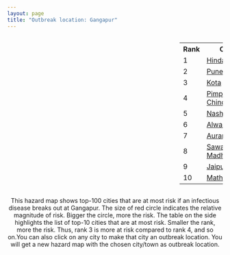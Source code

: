 ```yaml
---
layout: page
title: "Outbreak location: Gangapur"
---
```

<div style="width: 100%; overflow: auto;">
<div style="width: 75%; float: left;">
<div id="mapid">
<script src="https://buda-magenta.github.io/hazard_map/load_map.js"></script>

<script>
var marker_outbreak = L.marker([19.794750, 75.077922],{"autoPan": true}).addTo(map); marker_outbreak.bindTooltip("Gangapur").openTooltip();

var circle_1 = L.circle([26.732501, 77.036312], {"pane": "markerPane", "color": "red", "fill": true, "fillOpacity": 0.2, "fillRule": "evenodd", "lineCap": "round", "lineJoin": "round", "opacity": 1.0, "radius": 78127, "stroke": true, "weight": 3}).addTo(map);
circle_1.bindTooltip("Hindaun<br>rank: 1<br>hazard index: 0.078128")
circle_1.bindPopup('<a href="https://buda-magenta.github.io/hazard_map/Hindaun">Hindaun</a>')

var circle_2 = L.circle([18.521428, 73.854454], {"pane": "markerPane", "color": "red", "fill": true, "fillOpacity": 0.2, "fillRule": "evenodd", "lineCap": "round", "lineJoin": "round", "opacity": 1.0, "radius": 55909, "stroke": true, "weight": 3}).addTo(map);
circle_2.bindTooltip("Pune<br>rank: 2<br>hazard index: 0.055910")
circle_2.bindPopup('<a href="https://buda-magenta.github.io/hazard_map/Pune">Pune</a>')

var circle_3 = L.circle([25.196826, 76.000893], {"pane": "markerPane", "color": "red", "fill": true, "fillOpacity": 0.2, "fillRule": "evenodd", "lineCap": "round", "lineJoin": "round", "opacity": 1.0, "radius": 36816, "stroke": true, "weight": 3}).addTo(map);
circle_3.bindTooltip("Kota<br>rank: 3<br>hazard index: 0.036816")
circle_3.bindPopup('<a href="https://buda-magenta.github.io/hazard_map/Kota">Kota</a>')

var circle_4 = L.circle([18.627929, 73.800983], {"pane": "markerPane", "color": "red", "fill": true, "fillOpacity": 0.2, "fillRule": "evenodd", "lineCap": "round", "lineJoin": "round", "opacity": 1.0, "radius": 31035, "stroke": true, "weight": 3}).addTo(map);
circle_4.bindTooltip("Pimpri Chinchwad<br>rank: 4<br>hazard index: 0.031035")
circle_4.bindPopup('<a href="https://buda-magenta.github.io/hazard_map/Pimpri_Chinchwad">Pimpri Chinchwad</a>')

var circle_5 = L.circle([20.011247, 73.790236], {"pane": "markerPane", "color": "red", "fill": true, "fillOpacity": 0.2, "fillRule": "evenodd", "lineCap": "round", "lineJoin": "round", "opacity": 1.0, "radius": 26685, "stroke": true, "weight": 3}).addTo(map);
circle_5.bindTooltip("Nashik<br>rank: 5<br>hazard index: 0.026685")
circle_5.bindPopup('<a href="https://buda-magenta.github.io/hazard_map/Nashik">Nashik</a>')

var circle_6 = L.circle([27.639077, 76.614452], {"pane": "markerPane", "color": "red", "fill": true, "fillOpacity": 0.2, "fillRule": "evenodd", "lineCap": "round", "lineJoin": "round", "opacity": 1.0, "radius": 22309, "stroke": true, "weight": 3}).addTo(map);
circle_6.bindTooltip("Alwar<br>rank: 6<br>hazard index: 0.022310")
circle_6.bindPopup('<a href="https://buda-magenta.github.io/hazard_map/Alwar">Alwar</a>')

var circle_7 = L.circle([19.877263, 75.339024], {"pane": "markerPane", "color": "red", "fill": true, "fillOpacity": 0.2, "fillRule": "evenodd", "lineCap": "round", "lineJoin": "round", "opacity": 1.0, "radius": 21088, "stroke": true, "weight": 3}).addTo(map);
circle_7.bindTooltip("Aurangabad<br>rank: 7<br>hazard index: 0.021089")
circle_7.bindPopup('<a href="https://buda-magenta.github.io/hazard_map/Aurangabad">Aurangabad</a>')

var circle_8 = L.circle([26.229141, 76.304533], {"pane": "markerPane", "color": "red", "fill": true, "fillOpacity": 0.2, "fillRule": "evenodd", "lineCap": "round", "lineJoin": "round", "opacity": 1.0, "radius": 13030, "stroke": true, "weight": 3}).addTo(map);
circle_8.bindTooltip("Sawai Madhopur<br>rank: 8<br>hazard index: 0.013030")
circle_8.bindPopup('<a href="https://buda-magenta.github.io/hazard_map/Sawai_Madhopur">Sawai Madhopur</a>')

var circle_9 = L.circle([26.915458, 75.818982], {"pane": "markerPane", "color": "red", "fill": true, "fillOpacity": 0.2, "fillRule": "evenodd", "lineCap": "round", "lineJoin": "round", "opacity": 1.0, "radius": 11185, "stroke": true, "weight": 3}).addTo(map);
circle_9.bindTooltip("Jaipur<br>rank: 9<br>hazard index: 0.011186")
circle_9.bindPopup('<a href="https://buda-magenta.github.io/hazard_map/Jaipur">Jaipur</a>')

var circle_10 = L.circle([27.633333, 77.583333], {"pane": "markerPane", "color": "red", "fill": true, "fillOpacity": 0.2, "fillRule": "evenodd", "lineCap": "round", "lineJoin": "round", "opacity": 1.0, "radius": 10462, "stroke": true, "weight": 3}).addTo(map);
circle_10.bindTooltip("Mathura<br>rank: 10<br>hazard index: 0.010463")
circle_10.bindPopup('<a href="https://buda-magenta.github.io/hazard_map/Mathura">Mathura</a>')

var circle_11 = L.circle([20.843512, 75.525927], {"pane": "markerPane", "color": "red", "fill": true, "fillOpacity": 0.2, "fillRule": "evenodd", "lineCap": "round", "lineJoin": "round", "opacity": 1.0, "radius": 8263, "stroke": true, "weight": 3}).addTo(map);
circle_11.bindTooltip("Jalgaon<br>rank: 11<br>hazard index: 0.008264")
circle_11.bindPopup('<a href="https://buda-magenta.github.io/hazard_map/Jalgaon">Jalgaon</a>')

var circle_12 = L.circle([27.265212, 77.369126], {"pane": "markerPane", "color": "red", "fill": true, "fillOpacity": 0.2, "fillRule": "evenodd", "lineCap": "round", "lineJoin": "round", "opacity": 1.0, "radius": 7522, "stroke": true, "weight": 3}).addTo(map);
circle_12.bindTooltip("Bharatpur<br>rank: 12<br>hazard index: 0.007522")
circle_12.bindPopup('<a href="https://buda-magenta.github.io/hazard_map/Bharatpur">Bharatpur</a>')

var circle_13 = L.circle([28.651718, 77.221939], {"pane": "markerPane", "color": "red", "fill": true, "fillOpacity": 0.2, "fillRule": "evenodd", "lineCap": "round", "lineJoin": "round", "opacity": 1.0, "radius": 6755, "stroke": true, "weight": 3}).addTo(map);
circle_13.bindTooltip("Delhi<br>rank: 13<br>hazard index: 0.006755")
circle_13.bindPopup('<a href="https://buda-magenta.github.io/hazard_map/Delhi">Delhi</a>')

var circle_14 = L.circle([19.075990, 72.877393], {"pane": "markerPane", "color": "red", "fill": true, "fillOpacity": 0.2, "fillRule": "evenodd", "lineCap": "round", "lineJoin": "round", "opacity": 1.0, "radius": 6386, "stroke": true, "weight": 3}).addTo(map);
circle_14.bindTooltip("Mumbai<br>rank: 14<br>hazard index: 0.006386")
circle_14.bindPopup('<a href="https://buda-magenta.github.io/hazard_map/Mumbai">Mumbai</a>')

var circle_15 = L.circle([19.250000, 74.750000], {"pane": "markerPane", "color": "red", "fill": true, "fillOpacity": 0.2, "fillRule": "evenodd", "lineCap": "round", "lineJoin": "round", "opacity": 1.0, "radius": 6297, "stroke": true, "weight": 3}).addTo(map);
circle_15.bindTooltip("Ahmadnagar<br>rank: 15<br>hazard index: 0.006297")
circle_15.bindPopup('<a href="https://buda-magenta.github.io/hazard_map/Ahmadnagar">Ahmadnagar</a>')

var circle_16 = L.circle([19.290314, 76.602903], {"pane": "markerPane", "color": "red", "fill": true, "fillOpacity": 0.2, "fillRule": "evenodd", "lineCap": "round", "lineJoin": "round", "opacity": 1.0, "radius": 5512, "stroke": true, "weight": 3}).addTo(map);
circle_16.bindTooltip("Parbhani<br>rank: 16<br>hazard index: 0.005513")
circle_16.bindPopup('<a href="https://buda-magenta.github.io/hazard_map/Parbhani">Parbhani</a>')

var circle_17 = L.circle([19.918233, 75.868625], {"pane": "markerPane", "color": "red", "fill": true, "fillOpacity": 0.2, "fillRule": "evenodd", "lineCap": "round", "lineJoin": "round", "opacity": 1.0, "radius": 5120, "stroke": true, "weight": 3}).addTo(map);
circle_17.bindTooltip("Jalna<br>rank: 17<br>hazard index: 0.005121")
circle_17.bindPopup('<a href="https://buda-magenta.github.io/hazard_map/Jalna">Jalna</a>')

var circle_18 = L.circle([18.182992, 75.743925], {"pane": "markerPane", "color": "red", "fill": true, "fillOpacity": 0.2, "fillRule": "evenodd", "lineCap": "round", "lineJoin": "round", "opacity": 1.0, "radius": 3489, "stroke": true, "weight": 3}).addTo(map);
circle_18.bindTooltip("Barshi<br>rank: 18<br>hazard index: 0.003490")
circle_18.bindPopup('<a href="https://buda-magenta.github.io/hazard_map/Barshi">Barshi</a>')

var circle_19 = L.circle([20.993276, 75.839983], {"pane": "markerPane", "color": "red", "fill": true, "fillOpacity": 0.2, "fillRule": "evenodd", "lineCap": "round", "lineJoin": "round", "opacity": 1.0, "radius": 3369, "stroke": true, "weight": 3}).addTo(map);
circle_19.bindTooltip("Bhusawal<br>rank: 19<br>hazard index: 0.003369")
circle_19.bindPopup('<a href="https://buda-magenta.github.io/hazard_map/Bhusawal">Bhusawal</a>')

var circle_20 = L.circle([22.720362, 75.868200], {"pane": "markerPane", "color": "red", "fill": true, "fillOpacity": 0.2, "fillRule": "evenodd", "lineCap": "round", "lineJoin": "round", "opacity": 1.0, "radius": 2882, "stroke": true, "weight": 3}).addTo(map);
circle_20.bindTooltip("Indore<br>rank: 20<br>hazard index: 0.002882")
circle_20.bindPopup('<a href="https://buda-magenta.github.io/hazard_map/Indore">Indore</a>')

var circle_21 = L.circle([21.365999, 74.284004], {"pane": "markerPane", "color": "red", "fill": true, "fillOpacity": 0.2, "fillRule": "evenodd", "lineCap": "round", "lineJoin": "round", "opacity": 1.0, "radius": 1743, "stroke": true, "weight": 3}).addTo(map);
circle_21.bindTooltip("Nandurbar<br>rank: 21<br>hazard index: 0.001743")
circle_21.bindPopup('<a href="https://buda-magenta.github.io/hazard_map/Nandurbar">Nandurbar</a>')

var circle_22 = L.circle([26.460914, 80.321759], {"pane": "markerPane", "color": "red", "fill": true, "fillOpacity": 0.2, "fillRule": "evenodd", "lineCap": "round", "lineJoin": "round", "opacity": 1.0, "radius": 1712, "stroke": true, "weight": 3}).addTo(map);
circle_22.bindTooltip("Kanpur<br>rank: 22<br>hazard index: 0.001713")
circle_22.bindPopup('<a href="https://buda-magenta.github.io/hazard_map/Kanpur">Kanpur</a>')

var circle_23 = L.circle([24.578721, 73.686257], {"pane": "markerPane", "color": "red", "fill": true, "fillOpacity": 0.2, "fillRule": "evenodd", "lineCap": "round", "lineJoin": "round", "opacity": 1.0, "radius": 1479, "stroke": true, "weight": 3}).addTo(map);
circle_23.bindTooltip("Udaipur<br>rank: 23<br>hazard index: 0.001480")
circle_23.bindPopup('<a href="https://buda-magenta.github.io/hazard_map/Udaipur">Udaipur</a>')

var circle_24 = L.circle([27.175255, 78.009816], {"pane": "markerPane", "color": "red", "fill": true, "fillOpacity": 0.2, "fillRule": "evenodd", "lineCap": "round", "lineJoin": "round", "opacity": 1.0, "radius": 1376, "stroke": true, "weight": 3}).addTo(map);
circle_24.bindTooltip("Agra<br>rank: 24<br>hazard index: 0.001377")
circle_24.bindPopup('<a href="https://buda-magenta.github.io/hazard_map/Agra">Agra</a>')

var circle_25 = L.circle([24.917151, 76.696403], {"pane": "markerPane", "color": "red", "fill": true, "fillOpacity": 0.2, "fillRule": "evenodd", "lineCap": "round", "lineJoin": "round", "opacity": 1.0, "radius": 1323, "stroke": true, "weight": 3}).addTo(map);
circle_25.bindTooltip("Baran<br>rank: 25<br>hazard index: 0.001324")
circle_25.bindPopup('<a href="https://buda-magenta.github.io/hazard_map/Baran">Baran</a>')

var circle_26 = L.circle([28.402979, 77.310384], {"pane": "markerPane", "color": "red", "fill": true, "fillOpacity": 0.2, "fillRule": "evenodd", "lineCap": "round", "lineJoin": "round", "opacity": 1.0, "radius": 1207, "stroke": true, "weight": 3}).addTo(map);
circle_26.bindTooltip("Faridabad<br>rank: 26<br>hazard index: 0.001208")
circle_26.bindPopup('<a href="https://buda-magenta.github.io/hazard_map/Faridabad">Faridabad</a>')

var circle_27 = L.circle([17.849907, 75.276320], {"pane": "markerPane", "color": "red", "fill": true, "fillOpacity": 0.2, "fillRule": "evenodd", "lineCap": "round", "lineJoin": "round", "opacity": 1.0, "radius": 1176, "stroke": true, "weight": 3}).addTo(map);
circle_27.bindTooltip("Solapur<br>rank: 27<br>hazard index: 0.001176")
circle_27.bindPopup('<a href="https://buda-magenta.github.io/hazard_map/Solapur">Solapur</a>')

var circle_28 = L.circle([21.170200, 72.831100], {"pane": "markerPane", "color": "red", "fill": true, "fillOpacity": 0.2, "fillRule": "evenodd", "lineCap": "round", "lineJoin": "round", "opacity": 1.0, "radius": 1060, "stroke": true, "weight": 3}).addTo(map);
circle_28.bindTooltip("Surat<br>rank: 28<br>hazard index: 0.001061")
circle_28.bindPopup('<a href="https://buda-magenta.github.io/hazard_map/Surat">Surat</a>')

var circle_29 = L.circle([26.838100, 80.934600], {"pane": "markerPane", "color": "red", "fill": true, "fillOpacity": 0.2, "fillRule": "evenodd", "lineCap": "round", "lineJoin": "round", "opacity": 1.0, "radius": 1053, "stroke": true, "weight": 3}).addTo(map);
circle_29.bindTooltip("Lucknow<br>rank: 29<br>hazard index: 0.001054")
circle_29.bindPopup('<a href="https://buda-magenta.github.io/hazard_map/Lucknow">Lucknow</a>')

var circle_30 = L.circle([19.194329, 72.970178], {"pane": "markerPane", "color": "red", "fill": true, "fillOpacity": 0.2, "fillRule": "evenodd", "lineCap": "round", "lineJoin": "round", "opacity": 1.0, "radius": 943, "stroke": true, "weight": 3}).addTo(map);
circle_30.bindTooltip("Thane<br>rank: 30<br>hazard index: 0.000943")
circle_30.bindPopup('<a href="https://buda-magenta.github.io/hazard_map/Thane">Thane</a>')

var circle_31 = L.circle([26.203725, 78.157363], {"pane": "markerPane", "color": "red", "fill": true, "fillOpacity": 0.2, "fillRule": "evenodd", "lineCap": "round", "lineJoin": "round", "opacity": 1.0, "radius": 888, "stroke": true, "weight": 3}).addTo(map);
circle_31.bindTooltip("Gwalior<br>rank: 31<br>hazard index: 0.000888")
circle_31.bindPopup('<a href="https://buda-magenta.github.io/hazard_map/Gwalior">Gwalior</a>')

var circle_32 = L.circle([24.935635, 82.647701], {"pane": "markerPane", "color": "red", "fill": true, "fillOpacity": 0.2, "fillRule": "evenodd", "lineCap": "round", "lineJoin": "round", "opacity": 1.0, "radius": 862, "stroke": true, "weight": 3}).addTo(map);
circle_32.bindTooltip("Mirzapur<br>rank: 32<br>hazard index: 0.000863")
circle_32.bindPopup('<a href="https://buda-magenta.github.io/hazard_map/Mirzapur">Mirzapur</a>')

var circle_33 = L.circle([12.979120, 77.591300], {"pane": "markerPane", "color": "red", "fill": true, "fillOpacity": 0.2, "fillRule": "evenodd", "lineCap": "round", "lineJoin": "round", "opacity": 1.0, "radius": 843, "stroke": true, "weight": 3}).addTo(map);
circle_33.bindTooltip("Bangalore<br>rank: 33<br>hazard index: 0.000844")
circle_33.bindPopup('<a href="https://buda-magenta.github.io/hazard_map/Bangalore">Bangalore</a>')

var circle_34 = L.circle([23.174597, 75.785142], {"pane": "markerPane", "color": "red", "fill": true, "fillOpacity": 0.2, "fillRule": "evenodd", "lineCap": "round", "lineJoin": "round", "opacity": 1.0, "radius": 757, "stroke": true, "weight": 3}).addTo(map);
circle_34.bindTooltip("Ujjain<br>rank: 34<br>hazard index: 0.000757")
circle_34.bindPopup('<a href="https://buda-magenta.github.io/hazard_map/Ujjain">Ujjain</a>')

var circle_35 = L.circle([28.428262, 77.002700], {"pane": "markerPane", "color": "red", "fill": true, "fillOpacity": 0.2, "fillRule": "evenodd", "lineCap": "round", "lineJoin": "round", "opacity": 1.0, "radius": 739, "stroke": true, "weight": 3}).addTo(map);
circle_35.bindTooltip("Gurgaon<br>rank: 35<br>hazard index: 0.000739")
circle_35.bindPopup('<a href="https://buda-magenta.github.io/hazard_map/Gurgaon">Gurgaon</a>')

var circle_36 = L.circle([27.876990, 78.137290], {"pane": "markerPane", "color": "red", "fill": true, "fillOpacity": 0.2, "fillRule": "evenodd", "lineCap": "round", "lineJoin": "round", "opacity": 1.0, "radius": 735, "stroke": true, "weight": 3}).addTo(map);
circle_36.bindTooltip("Aligarh<br>rank: 36<br>hazard index: 0.000736")
circle_36.bindPopup('<a href="https://buda-magenta.github.io/hazard_map/Aligarh">Aligarh</a>')

var circle_37 = L.circle([20.325704, 78.116914], {"pane": "markerPane", "color": "red", "fill": true, "fillOpacity": 0.2, "fillRule": "evenodd", "lineCap": "round", "lineJoin": "round", "opacity": 1.0, "radius": 672, "stroke": true, "weight": 3}).addTo(map);
circle_37.bindTooltip("Yavatmal<br>rank: 37<br>hazard index: 0.000673")
circle_37.bindPopup('<a href="https://buda-magenta.github.io/hazard_map/Yavatmal">Yavatmal</a>')

var circle_38 = L.circle([19.169335, 77.311013], {"pane": "markerPane", "color": "red", "fill": true, "fillOpacity": 0.2, "fillRule": "evenodd", "lineCap": "round", "lineJoin": "round", "opacity": 1.0, "radius": 669, "stroke": true, "weight": 3}).addTo(map);
circle_38.bindTooltip("Nanded Waghala<br>rank: 38<br>hazard index: 0.000670")
circle_38.bindPopup('<a href="https://buda-magenta.github.io/hazard_map/Nanded_Waghala">Nanded Waghala</a>')

var circle_39 = L.circle([17.388786, 78.461065], {"pane": "markerPane", "color": "red", "fill": true, "fillOpacity": 0.2, "fillRule": "evenodd", "lineCap": "round", "lineJoin": "round", "opacity": 1.0, "radius": 658, "stroke": true, "weight": 3}).addTo(map);
circle_39.bindTooltip("Hyderabad<br>rank: 39<br>hazard index: 0.000658")
circle_39.bindPopup('<a href="https://buda-magenta.github.io/hazard_map/Hyderabad">Hyderabad</a>')

var circle_40 = L.circle([26.122147, 75.663754], {"pane": "markerPane", "color": "red", "fill": true, "fillOpacity": 0.2, "fillRule": "evenodd", "lineCap": "round", "lineJoin": "round", "opacity": 1.0, "radius": 601, "stroke": true, "weight": 3}).addTo(map);
circle_40.bindTooltip("Tonk<br>rank: 40<br>hazard index: 0.000602")
circle_40.bindPopup('<a href="https://buda-magenta.github.io/hazard_map/Tonk">Tonk</a>')

var circle_41 = L.circle([23.021624, 72.579707], {"pane": "markerPane", "color": "red", "fill": true, "fillOpacity": 0.2, "fillRule": "evenodd", "lineCap": "round", "lineJoin": "round", "opacity": 1.0, "radius": 591, "stroke": true, "weight": 3}).addTo(map);
circle_41.bindTooltip("Ahmedabad<br>rank: 41<br>hazard index: 0.000591")
circle_41.bindPopup('<a href="https://buda-magenta.github.io/hazard_map/Ahmedabad">Ahmedabad</a>')

var circle_42 = L.circle([25.954628, 83.647350], {"pane": "markerPane", "color": "red", "fill": true, "fillOpacity": 0.2, "fillRule": "evenodd", "lineCap": "round", "lineJoin": "round", "opacity": 1.0, "radius": 582, "stroke": true, "weight": 3}).addTo(map);
circle_42.bindTooltip("Maunath Bhanjan<br>rank: 42<br>hazard index: 0.000583")
circle_42.bindPopup('<a href="https://buda-magenta.github.io/hazard_map/Maunath_Bhanjan">Maunath Bhanjan</a>')

var circle_43 = L.circle([20.259399, 76.976203], {"pane": "markerPane", "color": "red", "fill": true, "fillOpacity": 0.2, "fillRule": "evenodd", "lineCap": "round", "lineJoin": "round", "opacity": 1.0, "radius": 569, "stroke": true, "weight": 3}).addTo(map);
circle_43.bindTooltip("Malegaon<br>rank: 43<br>hazard index: 0.000570")
circle_43.bindPopup('<a href="https://buda-magenta.github.io/hazard_map/Malegaon">Malegaon</a>')

var circle_44 = L.circle([13.083694, 80.270186], {"pane": "markerPane", "color": "red", "fill": true, "fillOpacity": 0.2, "fillRule": "evenodd", "lineCap": "round", "lineJoin": "round", "opacity": 1.0, "radius": 541, "stroke": true, "weight": 3}).addTo(map);
circle_44.bindTooltip("Chennai<br>rank: 44<br>hazard index: 0.000541")
circle_44.bindPopup('<a href="https://buda-magenta.github.io/hazard_map/Chennai">Chennai</a>')

var circle_45 = L.circle([27.177366, 78.389912], {"pane": "markerPane", "color": "red", "fill": true, "fillOpacity": 0.2, "fillRule": "evenodd", "lineCap": "round", "lineJoin": "round", "opacity": 1.0, "radius": 518, "stroke": true, "weight": 3}).addTo(map);
circle_45.bindTooltip("Firozabad<br>rank: 45<br>hazard index: 0.000519")
circle_45.bindPopup('<a href="https://buda-magenta.github.io/hazard_map/Firozabad">Firozabad</a>')

var circle_46 = L.circle([26.469100, 74.639000], {"pane": "markerPane", "color": "red", "fill": true, "fillOpacity": 0.2, "fillRule": "evenodd", "lineCap": "round", "lineJoin": "round", "opacity": 1.0, "radius": 514, "stroke": true, "weight": 3}).addTo(map);
circle_46.bindTooltip("Ajmer<br>rank: 46<br>hazard index: 0.000514")
circle_46.bindPopup('<a href="https://buda-magenta.github.io/hazard_map/Ajmer">Ajmer</a>')

var circle_47 = L.circle([22.297314, 73.194257], {"pane": "markerPane", "color": "red", "fill": true, "fillOpacity": 0.2, "fillRule": "evenodd", "lineCap": "round", "lineJoin": "round", "opacity": 1.0, "radius": 478, "stroke": true, "weight": 3}).addTo(map);
circle_47.bindTooltip("Vadodara<br>rank: 47<br>hazard index: 0.000479")
circle_47.bindPopup('<a href="https://buda-magenta.github.io/hazard_map/Vadodara">Vadodara</a>')

var circle_48 = L.circle([23.000000, 76.166667], {"pane": "markerPane", "color": "red", "fill": true, "fillOpacity": 0.2, "fillRule": "evenodd", "lineCap": "round", "lineJoin": "round", "opacity": 1.0, "radius": 425, "stroke": true, "weight": 3}).addTo(map);
circle_48.bindTooltip("Dewas<br>rank: 48<br>hazard index: 0.000425")
circle_48.bindPopup('<a href="https://buda-magenta.github.io/hazard_map/Dewas">Dewas</a>')

var circle_49 = L.circle([24.500000, 77.500000], {"pane": "markerPane", "color": "red", "fill": true, "fillOpacity": 0.2, "fillRule": "evenodd", "lineCap": "round", "lineJoin": "round", "opacity": 1.0, "radius": 406, "stroke": true, "weight": 3}).addTo(map);
circle_49.bindTooltip("Guna<br>rank: 49<br>hazard index: 0.000406")
circle_49.bindPopup('<a href="https://buda-magenta.github.io/hazard_map/Guna">Guna</a>')

var circle_50 = L.circle([24.500000, 74.500000], {"pane": "markerPane", "color": "red", "fill": true, "fillOpacity": 0.2, "fillRule": "evenodd", "lineCap": "round", "lineJoin": "round", "opacity": 1.0, "radius": 392, "stroke": true, "weight": 3}).addTo(map);
circle_50.bindTooltip("Chittaurgarh<br>rank: 50<br>hazard index: 0.000393")
circle_50.bindPopup('<a href="https://buda-magenta.github.io/hazard_map/Chittaurgarh">Chittaurgarh</a>')

var circle_51 = L.circle([24.462465, 74.850114], {"pane": "markerPane", "color": "red", "fill": true, "fillOpacity": 0.2, "fillRule": "evenodd", "lineCap": "round", "lineJoin": "round", "opacity": 1.0, "radius": 381, "stroke": true, "weight": 3}).addTo(map);
circle_51.bindTooltip("Nimach<br>rank: 51<br>hazard index: 0.000382")
circle_51.bindPopup('<a href="https://buda-magenta.github.io/hazard_map/Nimach">Nimach</a>')

var circle_52 = L.circle([20.761862, 77.192172], {"pane": "markerPane", "color": "red", "fill": true, "fillOpacity": 0.2, "fillRule": "evenodd", "lineCap": "round", "lineJoin": "round", "opacity": 1.0, "radius": 378, "stroke": true, "weight": 3}).addTo(map);
circle_52.bindTooltip("Akola<br>rank: 52<br>hazard index: 0.000379")
circle_52.bindPopup('<a href="https://buda-magenta.github.io/hazard_map/Akola">Akola</a>')

var circle_53 = L.circle([16.850253, 74.594888], {"pane": "markerPane", "color": "red", "fill": true, "fillOpacity": 0.2, "fillRule": "evenodd", "lineCap": "round", "lineJoin": "round", "opacity": 1.0, "radius": 374, "stroke": true, "weight": 3}).addTo(map);
circle_53.bindTooltip("Sangli<br>rank: 53<br>hazard index: 0.000375")
circle_53.bindPopup('<a href="https://buda-magenta.github.io/hazard_map/Sangli">Sangli</a>')

var circle_54 = L.circle([24.265131, 75.387182], {"pane": "markerPane", "color": "red", "fill": true, "fillOpacity": 0.2, "fillRule": "evenodd", "lineCap": "round", "lineJoin": "round", "opacity": 1.0, "radius": 354, "stroke": true, "weight": 3}).addTo(map);
circle_54.bindTooltip("Mandsaur<br>rank: 54<br>hazard index: 0.000354")
circle_54.bindPopup('<a href="https://buda-magenta.github.io/hazard_map/Mandsaur">Mandsaur</a>')

var circle_55 = L.circle([26.296772, 73.035143], {"pane": "markerPane", "color": "red", "fill": true, "fillOpacity": 0.2, "fillRule": "evenodd", "lineCap": "round", "lineJoin": "round", "opacity": 1.0, "radius": 343, "stroke": true, "weight": 3}).addTo(map);
circle_55.bindTooltip("Jodhpur<br>rank: 55<br>hazard index: 0.000344")
circle_55.bindPopup('<a href="https://buda-magenta.github.io/hazard_map/Jodhpur">Jodhpur</a>')

var circle_56 = L.circle([23.160894, 79.949770], {"pane": "markerPane", "color": "red", "fill": true, "fillOpacity": 0.2, "fillRule": "evenodd", "lineCap": "round", "lineJoin": "round", "opacity": 1.0, "radius": 340, "stroke": true, "weight": 3}).addTo(map);
circle_56.bindTooltip("Jabalpur<br>rank: 56<br>hazard index: 0.000340")
circle_56.bindPopup('<a href="https://buda-magenta.github.io/hazard_map/Jabalpur">Jabalpur</a>')

var circle_57 = L.circle([21.149813, 79.082056], {"pane": "markerPane", "color": "red", "fill": true, "fillOpacity": 0.2, "fillRule": "evenodd", "lineCap": "round", "lineJoin": "round", "opacity": 1.0, "radius": 337, "stroke": true, "weight": 3}).addTo(map);
circle_57.bindTooltip("Nagpur<br>rank: 57<br>hazard index: 0.000337")
circle_57.bindPopup('<a href="https://buda-magenta.github.io/hazard_map/Nagpur">Nagpur</a>')

var circle_58 = L.circle([25.500000, 75.833333], {"pane": "markerPane", "color": "red", "fill": true, "fillOpacity": 0.2, "fillRule": "evenodd", "lineCap": "round", "lineJoin": "round", "opacity": 1.0, "radius": 336, "stroke": true, "weight": 3}).addTo(map);
circle_58.bindTooltip("Bundi<br>rank: 58<br>hazard index: 0.000337")
circle_58.bindPopup('<a href="https://buda-magenta.github.io/hazard_map/Bundi">Bundi</a>')

var circle_59 = L.circle([28.793170, 76.139128], {"pane": "markerPane", "color": "red", "fill": true, "fillOpacity": 0.2, "fillRule": "evenodd", "lineCap": "round", "lineJoin": "round", "opacity": 1.0, "radius": 326, "stroke": true, "weight": 3}).addTo(map);
circle_59.bindTooltip("Bhiwani<br>rank: 59<br>hazard index: 0.000327")
circle_59.bindPopup('<a href="https://buda-magenta.github.io/hazard_map/Bhiwani">Bhiwani</a>')

var circle_60 = L.circle([19.439885, 72.880383], {"pane": "markerPane", "color": "red", "fill": true, "fillOpacity": 0.2, "fillRule": "evenodd", "lineCap": "round", "lineJoin": "round", "opacity": 1.0, "radius": 320, "stroke": true, "weight": 3}).addTo(map);
circle_60.bindTooltip("Vasai<br>rank: 60<br>hazard index: 0.000320")
circle_60.bindPopup('<a href="https://buda-magenta.github.io/hazard_map/Vasai">Vasai</a>')

var circle_61 = L.circle([25.609324, 85.123525], {"pane": "markerPane", "color": "red", "fill": true, "fillOpacity": 0.2, "fillRule": "evenodd", "lineCap": "round", "lineJoin": "round", "opacity": 1.0, "radius": 318, "stroke": true, "weight": 3}).addTo(map);
circle_61.bindTooltip("Patna<br>rank: 61<br>hazard index: 0.000318")
circle_61.bindPopup('<a href="https://buda-magenta.github.io/hazard_map/Patna">Patna</a>')

var circle_62 = L.circle([30.909016, 75.851601], {"pane": "markerPane", "color": "red", "fill": true, "fillOpacity": 0.2, "fillRule": "evenodd", "lineCap": "round", "lineJoin": "round", "opacity": 1.0, "radius": 297, "stroke": true, "weight": 3}).addTo(map);
circle_62.bindTooltip("Ludhiana<br>rank: 62<br>hazard index: 0.000297")
circle_62.bindPopup('<a href="https://buda-magenta.github.io/hazard_map/Ludhiana">Ludhiana</a>')

var circle_63 = L.circle([22.541418, 88.357691], {"pane": "markerPane", "color": "red", "fill": true, "fillOpacity": 0.2, "fillRule": "evenodd", "lineCap": "round", "lineJoin": "round", "opacity": 1.0, "radius": 288, "stroke": true, "weight": 3}).addTo(map);
circle_63.bindTooltip("Kolkata<br>rank: 63<br>hazard index: 0.000289")
circle_63.bindPopup('<a href="https://buda-magenta.github.io/hazard_map/Kolkata">Kolkata</a>')

var circle_64 = L.circle([23.258486, 77.401989], {"pane": "markerPane", "color": "red", "fill": true, "fillOpacity": 0.2, "fillRule": "evenodd", "lineCap": "round", "lineJoin": "round", "opacity": 1.0, "radius": 283, "stroke": true, "weight": 3}).addTo(map);
circle_64.bindTooltip("Bhopal<br>rank: 64<br>hazard index: 0.000284")
circle_64.bindPopup('<a href="https://buda-magenta.github.io/hazard_map/Bhopal">Bhopal</a>')

var circle_65 = L.circle([28.457876, 79.405571], {"pane": "markerPane", "color": "red", "fill": true, "fillOpacity": 0.2, "fillRule": "evenodd", "lineCap": "round", "lineJoin": "round", "opacity": 1.0, "radius": 281, "stroke": true, "weight": 3}).addTo(map);
circle_65.bindTooltip("Bareilly<br>rank: 65<br>hazard index: 0.000281")
circle_65.bindPopup('<a href="https://buda-magenta.github.io/hazard_map/Bareilly">Bareilly</a>')

var circle_66 = L.circle([25.438130, 81.833800], {"pane": "markerPane", "color": "red", "fill": true, "fillOpacity": 0.2, "fillRule": "evenodd", "lineCap": "round", "lineJoin": "round", "opacity": 1.0, "radius": 273, "stroke": true, "weight": 3}).addTo(map);
circle_66.bindTooltip("Allahabad<br>rank: 66<br>hazard index: 0.000273")
circle_66.bindPopup('<a href="https://buda-magenta.github.io/hazard_map/Allahabad">Allahabad</a>')

var circle_67 = L.circle([27.573243, 78.111739], {"pane": "markerPane", "color": "red", "fill": true, "fillOpacity": 0.2, "fillRule": "evenodd", "lineCap": "round", "lineJoin": "round", "opacity": 1.0, "radius": 259, "stroke": true, "weight": 3}).addTo(map);
circle_67.bindTooltip("Hathras<br>rank: 67<br>hazard index: 0.000260")
circle_67.bindPopup('<a href="https://buda-magenta.github.io/hazard_map/Hathras">Hathras</a>')

var circle_68 = L.circle([28.195647, 76.616518], {"pane": "markerPane", "color": "red", "fill": true, "fillOpacity": 0.2, "fillRule": "evenodd", "lineCap": "round", "lineJoin": "round", "opacity": 1.0, "radius": 245, "stroke": true, "weight": 3}).addTo(map);
circle_68.bindTooltip("Rewari<br>rank: 68<br>hazard index: 0.000245")
circle_68.bindPopup('<a href="https://buda-magenta.github.io/hazard_map/Rewari">Rewari</a>')

var circle_69 = L.circle([25.335649, 83.007629], {"pane": "markerPane", "color": "red", "fill": true, "fillOpacity": 0.2, "fillRule": "evenodd", "lineCap": "round", "lineJoin": "round", "opacity": 1.0, "radius": 241, "stroke": true, "weight": 3}).addTo(map);
circle_69.bindTooltip("Varanasi<br>rank: 69<br>hazard index: 0.000242")
circle_69.bindPopup('<a href="https://buda-magenta.github.io/hazard_map/Varanasi">Varanasi</a>')

var circle_70 = L.circle([29.000653, 77.768229], {"pane": "markerPane", "color": "red", "fill": true, "fillOpacity": 0.2, "fillRule": "evenodd", "lineCap": "round", "lineJoin": "round", "opacity": 1.0, "radius": 237, "stroke": true, "weight": 3}).addTo(map);
circle_70.bindTooltip("Meerut<br>rank: 70<br>hazard index: 0.000238")
circle_70.bindPopup('<a href="https://buda-magenta.github.io/hazard_map/Meerut">Meerut</a>')

var circle_71 = L.circle([21.145629, 80.268387], {"pane": "markerPane", "color": "red", "fill": true, "fillOpacity": 0.2, "fillRule": "evenodd", "lineCap": "round", "lineJoin": "round", "opacity": 1.0, "radius": 234, "stroke": true, "weight": 3}).addTo(map);
circle_71.bindTooltip("Gondiya<br>rank: 71<br>hazard index: 0.000235")
circle_71.bindPopup('<a href="https://buda-magenta.github.io/hazard_map/Gondiya">Gondiya</a>')

var circle_72 = L.circle([16.702841, 74.240533], {"pane": "markerPane", "color": "red", "fill": true, "fillOpacity": 0.2, "fillRule": "evenodd", "lineCap": "round", "lineJoin": "round", "opacity": 1.0, "radius": 232, "stroke": true, "weight": 3}).addTo(map);
circle_72.bindTooltip("Kolhapur<br>rank: 72<br>hazard index: 0.000232")
circle_72.bindPopup('<a href="https://buda-magenta.github.io/hazard_map/Kolhapur">Kolhapur</a>')

var circle_73 = L.circle([19.295200, 72.854400], {"pane": "markerPane", "color": "red", "fill": true, "fillOpacity": 0.2, "fillRule": "evenodd", "lineCap": "round", "lineJoin": "round", "opacity": 1.0, "radius": 229, "stroke": true, "weight": 3}).addTo(map);
circle_73.bindTooltip("Mira-Bhayandar<br>rank: 73<br>hazard index: 0.000230")
circle_73.bindPopup('<a href="https://buda-magenta.github.io/hazard_map/Mira-Bhayandar">Mira-Bhayandar</a>')

var circle_74 = L.circle([25.488773, 74.699613], {"pane": "markerPane", "color": "red", "fill": true, "fillOpacity": 0.2, "fillRule": "evenodd", "lineCap": "round", "lineJoin": "round", "opacity": 1.0, "radius": 212, "stroke": true, "weight": 3}).addTo(map);
circle_74.bindTooltip("Bhilwara<br>rank: 74<br>hazard index: 0.000212")
circle_74.bindPopup('<a href="https://buda-magenta.github.io/hazard_map/Bhilwara">Bhilwara</a>')

var circle_75 = L.circle([19.362531, 73.078475], {"pane": "markerPane", "color": "red", "fill": true, "fillOpacity": 0.2, "fillRule": "evenodd", "lineCap": "round", "lineJoin": "round", "opacity": 1.0, "radius": 201, "stroke": true, "weight": 3}).addTo(map);
circle_75.bindTooltip("Bhiwandi<br>rank: 75<br>hazard index: 0.000201")
circle_75.bindPopup('<a href="https://buda-magenta.github.io/hazard_map/Bhiwandi">Bhiwandi</a>')

var circle_76 = L.circle([18.351469, 76.755121], {"pane": "markerPane", "color": "red", "fill": true, "fillOpacity": 0.2, "fillRule": "evenodd", "lineCap": "round", "lineJoin": "round", "opacity": 1.0, "radius": 195, "stroke": true, "weight": 3}).addTo(map);
circle_76.bindTooltip("Latur<br>rank: 76<br>hazard index: 0.000196")
circle_76.bindPopup('<a href="https://buda-magenta.github.io/hazard_map/Latur">Latur</a>')

var circle_77 = L.circle([23.480592, 74.917790], {"pane": "markerPane", "color": "red", "fill": true, "fillOpacity": 0.2, "fillRule": "evenodd", "lineCap": "round", "lineJoin": "round", "opacity": 1.0, "radius": 193, "stroke": true, "weight": 3}).addTo(map);
circle_77.bindTooltip("Ratlam<br>rank: 77<br>hazard index: 0.000194")
circle_77.bindPopup('<a href="https://buda-magenta.github.io/hazard_map/Ratlam">Ratlam</a>')

var circle_78 = L.circle([27.883846, 78.634890], {"pane": "markerPane", "color": "red", "fill": true, "fillOpacity": 0.2, "fillRule": "evenodd", "lineCap": "round", "lineJoin": "round", "opacity": 1.0, "radius": 191, "stroke": true, "weight": 3}).addTo(map);
circle_78.bindTooltip("Kasganj<br>rank: 78<br>hazard index: 0.000191")
circle_78.bindPopup('<a href="https://buda-magenta.github.io/hazard_map/Kasganj">Kasganj</a>')

var circle_79 = L.circle([23.587548, 75.675679], {"pane": "markerPane", "color": "red", "fill": true, "fillOpacity": 0.2, "fillRule": "evenodd", "lineCap": "round", "lineJoin": "round", "opacity": 1.0, "radius": 179, "stroke": true, "weight": 3}).addTo(map);
circle_79.bindTooltip("Nagda<br>rank: 79<br>hazard index: 0.000180")
circle_79.bindPopup('<a href="https://buda-magenta.github.io/hazard_map/Nagda">Nagda</a>')

var circle_80 = L.circle([17.636129, 74.298278], {"pane": "markerPane", "color": "red", "fill": true, "fillOpacity": 0.2, "fillRule": "evenodd", "lineCap": "round", "lineJoin": "round", "opacity": 1.0, "radius": 179, "stroke": true, "weight": 3}).addTo(map);
circle_80.bindTooltip("Satara<br>rank: 80<br>hazard index: 0.000180")
circle_80.bindPopup('<a href="https://buda-magenta.github.io/hazard_map/Satara">Satara</a>')

var circle_81 = L.circle([26.166667, 77.500000], {"pane": "markerPane", "color": "red", "fill": true, "fillOpacity": 0.2, "fillRule": "evenodd", "lineCap": "round", "lineJoin": "round", "opacity": 1.0, "radius": 169, "stroke": true, "weight": 3}).addTo(map);
circle_81.bindTooltip("Morena<br>rank: 81<br>hazard index: 0.000169")
circle_81.bindPopup('<a href="https://buda-magenta.github.io/hazard_map/Morena">Morena</a>')

var circle_82 = L.circle([26.500000, 78.750000], {"pane": "markerPane", "color": "red", "fill": true, "fillOpacity": 0.2, "fillRule": "evenodd", "lineCap": "round", "lineJoin": "round", "opacity": 1.0, "radius": 166, "stroke": true, "weight": 3}).addTo(map);
circle_82.bindTooltip("Bhind<br>rank: 82<br>hazard index: 0.000166")
circle_82.bindPopup('<a href="https://buda-magenta.github.io/hazard_map/Bhind">Bhind</a>')

var circle_83 = L.circle([26.671329, 83.364583], {"pane": "markerPane", "color": "red", "fill": true, "fillOpacity": 0.2, "fillRule": "evenodd", "lineCap": "round", "lineJoin": "round", "opacity": 1.0, "radius": 159, "stroke": true, "weight": 3}).addTo(map);
circle_83.bindTooltip("Gorakhpur<br>rank: 83<br>hazard index: 0.000159")
circle_83.bindPopup('<a href="https://buda-magenta.github.io/hazard_map/Gorakhpur">Gorakhpur</a>')

var circle_84 = L.circle([31.292011, 75.568058], {"pane": "markerPane", "color": "red", "fill": true, "fillOpacity": 0.2, "fillRule": "evenodd", "lineCap": "round", "lineJoin": "round", "opacity": 1.0, "radius": 158, "stroke": true, "weight": 3}).addTo(map);
circle_84.bindTooltip("Jalandhar<br>rank: 84<br>hazard index: 0.000159")
circle_84.bindPopup('<a href="https://buda-magenta.github.io/hazard_map/Jalandhar">Jalandhar</a>')

var circle_85 = L.circle([15.857267, 74.506934], {"pane": "markerPane", "color": "red", "fill": true, "fillOpacity": 0.2, "fillRule": "evenodd", "lineCap": "round", "lineJoin": "round", "opacity": 1.0, "radius": 157, "stroke": true, "weight": 3}).addTo(map);
circle_85.bindTooltip("Belgaum<br>rank: 85<br>hazard index: 0.000158")
circle_85.bindPopup('<a href="https://buda-magenta.github.io/hazard_map/Belgaum">Belgaum</a>')

var circle_86 = L.circle([25.375241, 77.828119], {"pane": "markerPane", "color": "red", "fill": true, "fillOpacity": 0.2, "fillRule": "evenodd", "lineCap": "round", "lineJoin": "round", "opacity": 1.0, "radius": 151, "stroke": true, "weight": 3}).addTo(map);
circle_86.bindTooltip("Shivpuri<br>rank: 86<br>hazard index: 0.000152")
circle_86.bindPopup('<a href="https://buda-magenta.github.io/hazard_map/Shivpuri">Shivpuri</a>')

var circle_87 = L.circle([29.168807, 75.746110], {"pane": "markerPane", "color": "red", "fill": true, "fillOpacity": 0.2, "fillRule": "evenodd", "lineCap": "round", "lineJoin": "round", "opacity": 1.0, "radius": 147, "stroke": true, "weight": 3}).addTo(map);
circle_87.bindTooltip("Hisar<br>rank: 87<br>hazard index: 0.000148")
circle_87.bindPopup('<a href="https://buda-magenta.github.io/hazard_map/Hisar">Hisar</a>')

var circle_88 = L.circle([19.261944, 73.194760], {"pane": "markerPane", "color": "red", "fill": true, "fillOpacity": 0.2, "fillRule": "evenodd", "lineCap": "round", "lineJoin": "round", "opacity": 1.0, "radius": 143, "stroke": true, "weight": 3}).addTo(map);
circle_88.bindTooltip("Ulhas Nagar<br>rank: 88<br>hazard index: 0.000144")
circle_88.bindPopup('<a href="https://buda-magenta.github.io/hazard_map/Ulhas_Nagar">Ulhas Nagar</a>')

var circle_89 = L.circle([28.015929, 73.317137], {"pane": "markerPane", "color": "red", "fill": true, "fillOpacity": 0.2, "fillRule": "evenodd", "lineCap": "round", "lineJoin": "round", "opacity": 1.0, "radius": 140, "stroke": true, "weight": 3}).addTo(map);
circle_89.bindTooltip("Bikaner<br>rank: 89<br>hazard index: 0.000140")
circle_89.bindPopup('<a href="https://buda-magenta.github.io/hazard_map/Bikaner">Bikaner</a>')

var circle_90 = L.circle([26.653396, 77.624206], {"pane": "markerPane", "color": "red", "fill": true, "fillOpacity": 0.2, "fillRule": "evenodd", "lineCap": "round", "lineJoin": "round", "opacity": 1.0, "radius": 128, "stroke": true, "weight": 3}).addTo(map);
circle_90.bindTooltip("Dhaulpur<br>rank: 90<br>hazard index: 0.000128")
circle_90.bindPopup('<a href="https://buda-magenta.github.io/hazard_map/Dhaulpur">Dhaulpur</a>')

var circle_91 = L.circle([15.351838, 75.137985], {"pane": "markerPane", "color": "red", "fill": true, "fillOpacity": 0.2, "fillRule": "evenodd", "lineCap": "round", "lineJoin": "round", "opacity": 1.0, "radius": 126, "stroke": true, "weight": 3}).addTo(map);
circle_91.bindTooltip("Hubli<br>rank: 91<br>hazard index: 0.000126")
circle_91.bindPopup('<a href="https://buda-magenta.github.io/hazard_map/Hubli">Hubli</a>')

var circle_92 = L.circle([26.588559, 74.861097], {"pane": "markerPane", "color": "red", "fill": true, "fillOpacity": 0.2, "fillRule": "evenodd", "lineCap": "round", "lineJoin": "round", "opacity": 1.0, "radius": 121, "stroke": true, "weight": 3}).addTo(map);
circle_92.bindTooltip("Kishangarh<br>rank: 92<br>hazard index: 0.000121")
circle_92.bindPopup('<a href="https://buda-magenta.github.io/hazard_map/Kishangarh">Kishangarh</a>')

var circle_93 = L.circle([27.662826, 75.027926], {"pane": "markerPane", "color": "red", "fill": true, "fillOpacity": 0.2, "fillRule": "evenodd", "lineCap": "round", "lineJoin": "round", "opacity": 1.0, "radius": 119, "stroke": true, "weight": 3}).addTo(map);
circle_93.bindTooltip("Sikar<br>rank: 93<br>hazard index: 0.000120")
circle_93.bindPopup('<a href="https://buda-magenta.github.io/hazard_map/Sikar">Sikar</a>')

var circle_94 = L.circle([25.531031, 78.652689], {"pane": "markerPane", "color": "red", "fill": true, "fillOpacity": 0.2, "fillRule": "evenodd", "lineCap": "round", "lineJoin": "round", "opacity": 1.0, "radius": 118, "stroke": true, "weight": 3}).addTo(map);
circle_94.bindTooltip("Jhansi<br>rank: 94<br>hazard index: 0.000118")
circle_94.bindPopup('<a href="https://buda-magenta.github.io/hazard_map/Jhansi">Jhansi</a>')

var circle_95 = L.circle([16.695935, 74.455575], {"pane": "markerPane", "color": "red", "fill": true, "fillOpacity": 0.2, "fillRule": "evenodd", "lineCap": "round", "lineJoin": "round", "opacity": 1.0, "radius": 112, "stroke": true, "weight": 3}).addTo(map);
circle_95.bindTooltip("Ichalkaranji<br>rank: 95<br>hazard index: 0.000113")
circle_95.bindPopup('<a href="https://buda-magenta.github.io/hazard_map/Ichalkaranji">Ichalkaranji</a>')

var circle_96 = L.circle([21.237947, 81.633683], {"pane": "markerPane", "color": "red", "fill": true, "fillOpacity": 0.2, "fillRule": "evenodd", "lineCap": "round", "lineJoin": "round", "opacity": 1.0, "radius": 112, "stroke": true, "weight": 3}).addTo(map);
circle_96.bindTooltip("Raipur<br>rank: 96<br>hazard index: 0.000113")
circle_96.bindPopup('<a href="https://buda-magenta.github.io/hazard_map/Raipur">Raipur</a>')

var circle_97 = L.circle([28.176959, 77.373112], {"pane": "markerPane", "color": "red", "fill": true, "fillOpacity": 0.2, "fillRule": "evenodd", "lineCap": "round", "lineJoin": "round", "opacity": 1.0, "radius": 109, "stroke": true, "weight": 3}).addTo(map);
circle_97.bindTooltip("Palwal<br>rank: 97<br>hazard index: 0.000109")
circle_97.bindPopup('<a href="https://buda-magenta.github.io/hazard_map/Palwal">Palwal</a>')

var circle_98 = L.circle([23.809612, 78.759114], {"pane": "markerPane", "color": "red", "fill": true, "fillOpacity": 0.2, "fillRule": "evenodd", "lineCap": "round", "lineJoin": "round", "opacity": 1.0, "radius": 105, "stroke": true, "weight": 3}).addTo(map);
circle_98.bindTooltip("Sagar<br>rank: 98<br>hazard index: 0.000105")
circle_98.bindPopup('<a href="https://buda-magenta.github.io/hazard_map/Sagar">Sagar</a>')

var circle_99 = L.circle([26.022697, 83.028873], {"pane": "markerPane", "color": "red", "fill": true, "fillOpacity": 0.2, "fillRule": "evenodd", "lineCap": "round", "lineJoin": "round", "opacity": 1.0, "radius": 103, "stroke": true, "weight": 3}).addTo(map);
circle_99.bindTooltip("Azamgarh<br>rank: 99<br>hazard index: 0.000103")
circle_99.bindPopup('<a href="https://buda-magenta.github.io/hazard_map/Azamgarh">Azamgarh</a>')

var circle_100 = L.circle([28.205907, 77.875714], {"pane": "markerPane", "color": "red", "fill": true, "fillOpacity": 0.2, "fillRule": "evenodd", "lineCap": "round", "lineJoin": "round", "opacity": 1.0, "radius": 93, "stroke": true, "weight": 3}).addTo(map);
circle_100.bindTooltip("Khurja<br>rank: 100<br>hazard index: 0.000094")
circle_100.bindPopup('<a href="https://buda-magenta.github.io/hazard_map/Khurja">Khurja</a>')
</script>
</div>
</div>


<div style="width: 20%; float: right;">
<table>
<tr>
<th>Rank</th>
<th>City</th>
</tr>

<tr>
<td>1</td>
<td><a href="https://buda-magenta.github.io/hazard_map/Hindaun">Hindaun</a></td>
</tr>

<tr>
<td>2</td>
<td><a href="https://buda-magenta.github.io/hazard_map/Pune">Pune</a></td>
</tr>

<tr>
<td>3</td>
<td><a href="https://buda-magenta.github.io/hazard_map/Kota">Kota</a></td>
</tr>

<tr>
<td>4</td>
<td><a href="https://buda-magenta.github.io/hazard_map/Pimpri_Chinchwad">Pimpri Chinchwad</a></td>
</tr>

<tr>
<td>5</td>
<td><a href="https://buda-magenta.github.io/hazard_map/Nashik">Nashik</a></td>
</tr>

<tr>
<td>6</td>
<td><a href="https://buda-magenta.github.io/hazard_map/Alwar">Alwar</a></td>
</tr>

<tr>
<td>7</td>
<td><a href="https://buda-magenta.github.io/hazard_map/Aurangabad">Aurangabad</a></td>
</tr>

<tr>
<td>8</td>
<td><a href="https://buda-magenta.github.io/hazard_map/Sawai_Madhopur">Sawai Madhopur</a></td>
</tr>

<tr>
<td>9</td>
<td><a href="https://buda-magenta.github.io/hazard_map/Jaipur">Jaipur</a></td>
</tr>

<tr>
<td>10</td>
<td><a href="https://buda-magenta.github.io/hazard_map/Mathura">Mathura</a></td>
</tr>

</table>
</div>
</div>


<p align="center">This hazard map shows top-100 cities that are at most risk if an infectious disease breaks out at Gangapur. The size of red circle indicates the relative magnitude of risk. Bigger the circle, more the risk. The table on the side highlights the list of top-10 cities that are at most risk. Smaller the rank, more the risk. Thus, rank 3 is more at risk compared to rank 4, and so on.You can also click on any city to make that city an outbreak location. You will get a new hazard map with the chosen city/town as outbreak location.
</p>